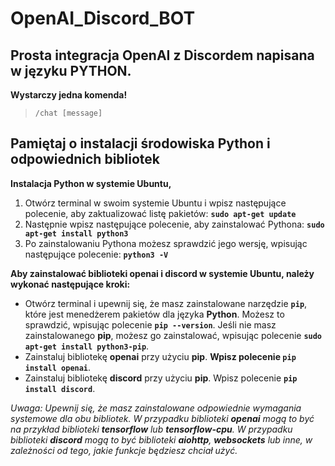 
# OpenAI_Discord_BOT

## Prosta integracja OpenAI z Discordem napisana w języku PYTHON.

**Wystarczy jedna komenda!**

>     /chat [message]

## Pamiętaj o instalacji środowiska Python i odpowiednich bibliotek
**Instalacja Python w systemie Ubuntu,**

1.  Otwórz terminal w swoim systemie Ubuntu i wpisz następujące polecenie, aby zaktualizować listę pakietów:
**`sudo apt-get update`** 
2.  Następnie wpisz następujące polecenie, aby zainstalować Pythona:
**`sudo apt-get install python3`**
3.  Po zainstalowaniu Pythona możesz sprawdzić jego wersję, wpisując następujące polecenie:
**`python3 -V`**

**Aby zainstalować biblioteki openai i discord w systemie Ubuntu, należy wykonać następujące kroki:**

- Otwórz terminal i upewnij się, że masz zainstalowane narzędzie **`pip`**, które jest menedżerem pakietów dla języka **Python**. Możesz to sprawdzić, wpisując polecenie **`pip --version`**. Jeśli nie masz zainstalowanego **pip**, możesz go zainstalować, wpisując polecenie **`sudo apt-get install python3-pip`**.
- Zainstaluj bibliotekę **openai** przy użyciu **pip**. **Wpisz polecenie `pip install openai`**.
- Zainstaluj bibliotekę **discord** przy użyciu **pip**. Wpisz polecenie **`pip install discord`**.

*Uwaga: Upewnij się, że masz zainstalowane odpowiednie wymagania systemowe dla obu bibliotek. W przypadku biblioteki **openai** mogą to być na przykład biblioteki **tensorflow** lub **tensorflow-cpu**. W przypadku biblioteki **discord** mogą to być biblioteki **aiohttp**, **websockets** lub inne, w zależności od tego, jakie funkcje będziesz chciał użyć.*



